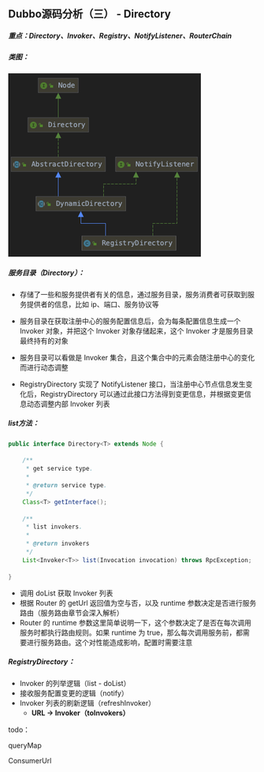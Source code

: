 ## Dubbo源码分析（三） - Directory



##### 重点：Directory、Invoker、Registry、NotifyListener、RouterChain

##### 类图：

![image-20210425152655132](assets/image-20210425152655132.png)



##### 服务目录（Directory）：

- 存储了一些和服务提供者有关的信息，通过服务目录，服务消费者可获取到服务提供者的信息，比如 ip、端口、服务协议等

- 服务目录在获取注册中心的服务配置信息后，会为每条配置信息生成一个 Invoker 对象，并把这个 Invoker 对象存储起来，这个 Invoker 才是服务目录最终持有的对象
- 服务目录可以看做是 Invoker 集合，且这个集合中的元素会随注册中心的变化而进行动态调整
- RegistryDirectory 实现了 NotifyListener 接口，当注册中心节点信息发生变化后，RegistryDirectory 可以通过此接口方法得到变更信息，并根据变更信息动态调整内部 Invoker 列表



##### list方法：

```java
public interface Directory<T> extends Node {

    /**
     * get service type.
     *
     * @return service type.
     */
    Class<T> getInterface();

    /**
     * list invokers.
     *
     * @return invokers
     */
    List<Invoker<T>> list(Invocation invocation) throws RpcException;

}
```

- 调用 doList 获取 Invoker 列表
- 根据 Router 的 getUrl 返回值为空与否，以及 runtime 参数决定是否进行服务路由（服务路由章节会深入解析）
- Router 的 runtime 参数这里简单说明一下，这个参数决定了是否在每次调用服务时都执行路由规则。如果 runtime 为 true，那么每次调用服务前，都需要进行服务路由。这个对性能造成影响，配置时需要注意



##### RegistryDirectory：

- Invoker 的列举逻辑（list - doList）
- 接收服务配置变更的逻辑（notify）
- Invoker 列表的刷新逻辑（refreshInvoker）
  - **URL -> Invoker（toInvokers）**








todo：

queryMap

ConsumerUrl